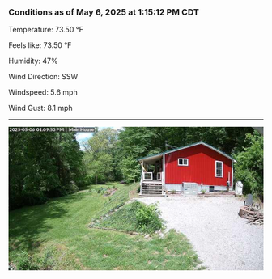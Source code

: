 ### Conditions as of May 6, 2025 at 1:15:12 PM CDT 

Temperature: 73.50 &deg;F

Feels like: 73.50 &deg;F

Humidity: 47%

Wind Direction: SSW

Windspeed: 5.6 mph

Wind Gust: 8.1 mph

---

<img src="./images/latest.jpeg"/>

